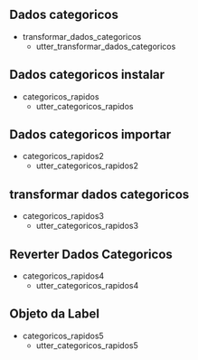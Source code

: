 ## Dados categoricos
* transformar_dados_categoricos
    - utter_transformar_dados_categoricos

## Dados categoricos instalar
* categoricos_rapidos
    - utter_categoricos_rapidos

## Dados categoricos importar
* categoricos_rapidos2
    - utter_categoricos_rapidos2

## transformar dados categoricos
* categoricos_rapidos3
    - utter_categoricos_rapidos3

## Reverter Dados Categoricos
* categoricos_rapidos4
    - utter_categoricos_rapidos4

## Objeto da Label
* categoricos_rapidos5
    - utter_categoricos_rapidos5
